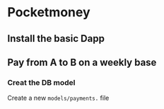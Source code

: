 # Pocketmoney

## Install the basic Dapp

## Pay from A to B on a weekly base

### Creat the DB model
Create a new `models/payments.` file






